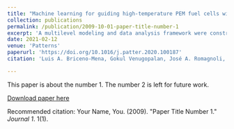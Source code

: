 ```yaml
---
title: "Machine learning for guiding high-temperature PEM fuel cells with greater power density"
collection: publications
permalink: /publication/2009-10-01-paper-title-number-1
excerpt: 'A multilevel modeling and data analysis framework were constructed for high-temperature polymer electrolyte membrane fuel cells (HT-PEMFCs) and their electrolyte materials. The framework employed Machine Learning tools (e.g., support vector regression, dimension reduction, and clustering) that seamlessly linked materials characteristics with fuel cell device performance and design, allowing for the accelerated discovery of material property attributes and fuel cell operating parameters and configurations that achieve greater power density and efficiency while co-currently addressing costs.'
date: 2021-02-12
venue: 'Patterns'
paperurl: 'https://doi.org/10.1016/j.patter.2020.100187'
citation: 'Luis A. Briceno-Mena, Gokul Venugopalan, José A. Romagnoli, Christopher G. Arges. (2021). &quot;Machine learning for guiding high-temperature PEM fuel cells with greater power density, &quot; <i>Patterns</i>. Volume 2, Issue 2, 2021, 100187, ISSN 2666-3899, https://doi.org/10.1016/j.patter.2020.100187.'

---
```

This paper is about the number 1. The number 2 is left for future work.

[Download paper here](http://academicpages.github.io/files/paper1.pdf)

Recommended citation: Your Name, You. (2009). "Paper Title Number 1." <i>Journal 1</i>. 1(1).